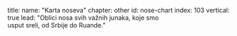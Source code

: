 title: 
    name: "Karta noseva"
    chapter: other
id: nose-chart
index: 103
vertical: true
lead: "Oblici nosa svih važnih junaka, koje smo <br>usput sreli, od Srbije do Ruande."